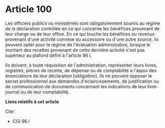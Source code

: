 # Article 100

Les officiers publics ou ministériels sont obligatoirement soumis au régime de la déclaration contrôlée en ce qui concerne
les bénéfices provenant de leur charge ou de leur office. En ce qui touche les bénéfices ou revenus provenant d'une activité
connexe ou accessoire ou d'une autre source, ils peuvent opter pour le régime de l'évaluation administrative, lorsque le
montant des recettes provenant de cette dernière activité n'est pas supérieur au plafond défini à l'article 96 I.

Ils doivent, à toute réquisition de l'administration, représenter leurs livres, registres, pièces de recette, de dépense ou
de comptabilité à l'appui des énonciations de leur déclaration [*obligation*]. Ils ne peuvent opposer le secret professionnel
aux demandes d'éclaircissements, de justification ou de communication de documents concernant les indications de leur livre-
journal ou de leur comptabilité.

**Liens relatifs à cet article**

_Cite_:

  - CGI 96 I
